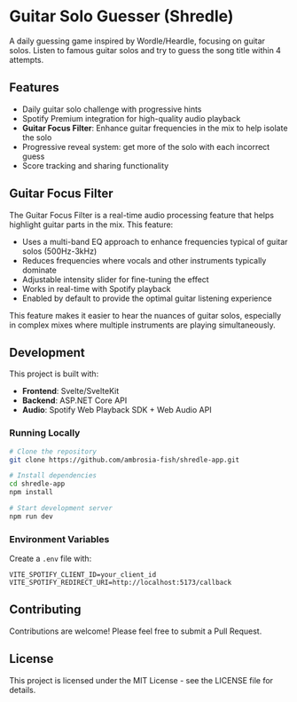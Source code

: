 # Guitar Solo Guesser (Shredle)

A daily guessing game inspired by Wordle/Heardle, focusing on guitar solos. Listen to famous guitar solos and try to guess the song title within 4 attempts.

## Features

- Daily guitar solo challenge with progressive hints
- Spotify Premium integration for high-quality audio playback
- **Guitar Focus Filter**: Enhance guitar frequencies in the mix to help isolate the solo
- Progressive reveal system: get more of the solo with each incorrect guess
- Score tracking and sharing functionality

## Guitar Focus Filter

The Guitar Focus Filter is a real-time audio processing feature that helps highlight guitar parts in the mix. This feature:

- Uses a multi-band EQ approach to enhance frequencies typical of guitar solos (500Hz-3kHz)
- Reduces frequencies where vocals and other instruments typically dominate
- Adjustable intensity slider for fine-tuning the effect
- Works in real-time with Spotify playback
- Enabled by default to provide the optimal guitar listening experience

This feature makes it easier to hear the nuances of guitar solos, especially in complex mixes where multiple instruments are playing simultaneously.

## Development

This project is built with:

- **Frontend**: Svelte/SvelteKit
- **Backend**: ASP.NET Core API
- **Audio**: Spotify Web Playback SDK + Web Audio API

### Running Locally

```bash
# Clone the repository
git clone https://github.com/ambrosia-fish/shredle-app.git

# Install dependencies
cd shredle-app
npm install

# Start development server
npm run dev
```

### Environment Variables

Create a `.env` file with:

```
VITE_SPOTIFY_CLIENT_ID=your_client_id
VITE_SPOTIFY_REDIRECT_URI=http://localhost:5173/callback
```

## Contributing

Contributions are welcome! Please feel free to submit a Pull Request.

## License

This project is licensed under the MIT License - see the LICENSE file for details.
